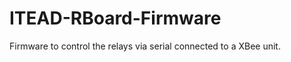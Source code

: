 ITEAD-RBoard-Firmware
=====================

Firmware to control the relays via serial connected to a XBee unit.
